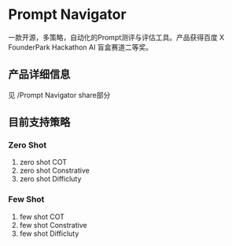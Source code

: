 # Prompt Navigator 
一款开源，多策略，自动化的Prompt测评与评估工具。产品获得百度 X FounderPark Hackathon AI 盲盒赛道二等奖。

## 产品详细信息
见 /Prompt Navigator share部分

## 目前支持策略
### Zero Shot
1. zero shot COT
2. zero shot Constrative
3. zero shot Difficluty
### Few Shot
1. few shot  COT
2. few shot  Constrative
3. few shot  Difficluty
